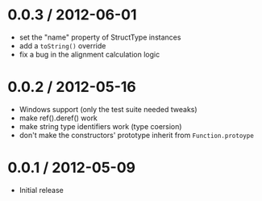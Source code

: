 
0.0.3 / 2012-06-01
==================

 - set the "name" property of StructType instances
 - add a `toString()` override
 - fix a bug in the alignment calculation logic

0.0.2 / 2012-05-16
==================

 - Windows support (only the test suite needed tweaks)
 - make ref().deref() work
 - make string type identifiers work (type coersion)
 - don't make the constructors' prototype inherit from `Function.protoype`

0.0.1 / 2012-05-09
==================

 - Initial release
